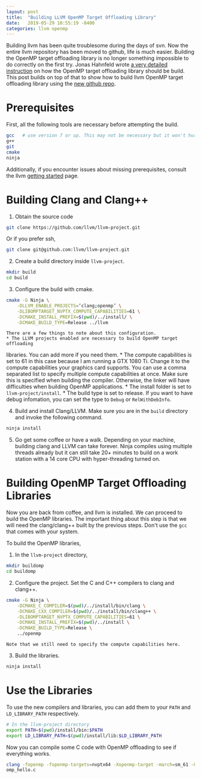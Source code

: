 ```yaml
---
layout: post
title:  "Building LLVM OpenMP Target Offloading Library"
date:   2019-05-29 10:55:19 -0400
categories: llvm openmp
---
```

Building llvm has been quite troublesome during the days of svn. 
Now the entire llvm repository has been moved to github, 
life is much easier. Building the OpenMP target offloading library
is no longer something impossible to do correctly on the first 
try. Jonas Hahnfeld wrote [a very detailed instruction][hahnjo-omp-offloading]
on how the OpenMP target offloading library should be build. This post
builds on top of that to show how to build llvm OpenMP target offloading 
library using the [new github repo][llvm-github].

# Prerequisites
First, all the following tools are necessary before attempting the build. 
```bash
gcc   # use version 7 or up. This may not be necessary but it won't hurt. 
g++
git
cmake
ninja
``` 
Additionally, if you encounter issues about missing prerequisites, 
consult the llvm [getting started][llvm-getting-started] page. 

# Building Clang and Clang++
1. Obtain the source code 
```bash
git clone https://github.com/llvm/llvm-project.git
```
Or if you prefer ssh, 
```bash 
git clone git@github.com:llvm/llvm-project.git
```

2. Create a build directory inside `llvm-project`. 
```bash
mkdir build
cd build
```

3. Configure the build with cmake. 
```bash
cmake -G Ninja \
	-DLLVM_ENABLE_PROJECTS=‘clang;openmp’ \
	-DLIBOMPTARGET_NVPTX_COMPUTE_CAPABILITIES=61 \
	-DCMAKE_INSTALL_PREFIX=$(pwd)/../install/ \
	-DCMAKE_BUILD_TYPE=Release ../llvm
```
	There are a few things to note about this configuration.
	* The LLVM projects enabled are necessary to build OpenMP target offloading
libraries. You can add more if you need them. 
	* The compute capabilities is set to 61 in this case because I am running
a GTX 1080 Ti. Change it to the compute capabilities your graphics card 
supports. You can use a comma separated list to specify multiple compute 
capabilities at once. Make sure this is specified when building the compiler.
Otherwise, the linker will have difficulties when building OpenMP
applications. 
	* The install folder is set to `llvm-project/install`. 
	* The build type is set to release. If you want to have debug infomation, 
you can set the type to `Debug` or `RelWithDebInfo`.

4. Build and install Clang/LLVM. Make sure you are in the `build` directory
and invoke the following command. 
```bash
ninja install
``` 

5. Go get some coffee or have a walk. Depending on your machine, 
building clang and LLVM can take forever. Ninja compiles using multiple 
threads already but it can still take 20+ minutes to build on a work station
with a 14 core CPU with hyper-threading turned on. 

# Building OpenMP Target Offloading Libraries
Now you are back from coffee, and llvm is installed. We can proceed to 
build the OpenMP libraries. The important thing about this step is that
we will need the clang/clang++ built by the previous steps. Don't use 
the `gcc` that comes with your system. 

To build the OpenMP libraries, 
1. In the `llvm-project` directory, 
```bash
mkdir buildomp
cd buildomp
```  
2. Configure the project. Set the C and C++ compilers to 
clang and clang++.  
```bash
cmake -G Ninja \
	-DCMAKE_C_COMPILER=$(pwd)/../install/bin/clang \
	-DCMAKE_CXX_COMPILER=$(pwd)/../install/bin/clang++ \
	-DLIBOMPTARGET_NVPTX_COMPUTE_CAPABILITIES=61 \
	-DCMAKE_INSTALL_PREFIX=$(pwd)/../install \
	-DCMAKE_BUILD_TYPE=Release \
	../openmp
```
	Note that we still need to specify the compute capabilities here. 
3. Build the libraries.
```bash
ninja install
``` 

# Use the Libraries
To use the new compilers and libraries, you can add them to your `PATH`
and `LD_LIBRARY_PATH` respectively. 
```bash
# In the llvm-project directory
export PATH=$(pwd)/install/bin:$PATH
export LD_LIBRARY_PATH=$(pwd)/install/lib:$LD_LIBRARY_PATH
```

Now you can compile some C code with OpenMP offloading to see if everything 
works. 

```bash
clang -fopenmp -fopenmp-targets=nvptx64 -Xopenmp-target -march=sm_61 -O3 
omp_hello.c
```

[hahnjo-omp-offloading]: https://www.hahnjo.de/blog/2018/10/08/clang-7.0-openmp-offloading-nvidia.html
[llvm-github]: https://github.com/llvm/llvm-project
[llvm-getting-started]: https://llvm.org/docs/GettingStarted.html
